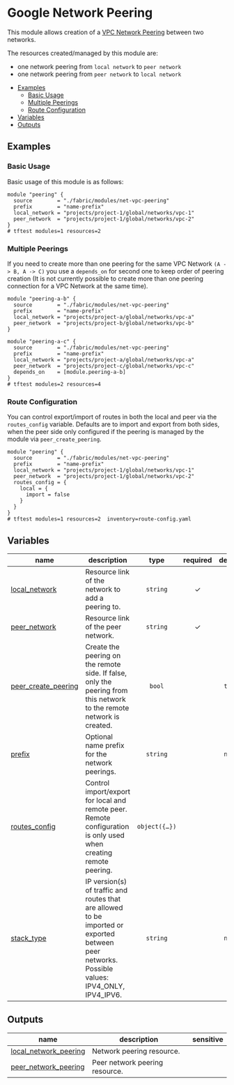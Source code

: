 # Google Network Peering

This module allows creation of a [VPC Network Peering](https://cloud.google.com/vpc/docs/vpc-peering) between two networks.

The resources created/managed by this module are:

- one network peering from `local network` to `peer network`
- one network peering from `peer network` to `local network`

<!-- BEGIN TOC -->
- [Examples](#examples)
  - [Basic Usage](#basic-usage)
  - [Multiple Peerings](#multiple-peerings)
  - [Route Configuration](#route-configuration)
- [Variables](#variables)
- [Outputs](#outputs)
<!-- END TOC -->

## Examples

### Basic Usage

Basic usage of this module is as follows:

```hcl
module "peering" {
  source        = "./fabric/modules/net-vpc-peering"
  prefix        = "name-prefix"
  local_network = "projects/project-1/global/networks/vpc-1"
  peer_network  = "projects/project-1/global/networks/vpc-2"
}
# tftest modules=1 resources=2
```

### Multiple Peerings

If you need to create more than one peering for the same VPC Network `(A -> B, A -> C)` you use a `depends_on` for second one to keep order of peering creation (It is not currently possible to create more than one peering connection for a VPC Network at the same time).

```hcl
module "peering-a-b" {
  source        = "./fabric/modules/net-vpc-peering"
  prefix        = "name-prefix"
  local_network = "projects/project-a/global/networks/vpc-a"
  peer_network  = "projects/project-b/global/networks/vpc-b"
}

module "peering-a-c" {
  source        = "./fabric/modules/net-vpc-peering"
  prefix        = "name-prefix"
  local_network = "projects/project-a/global/networks/vpc-a"
  peer_network  = "projects/project-c/global/networks/vpc-c"
  depends_on    = [module.peering-a-b]
}
# tftest modules=2 resources=4
```

### Route Configuration

You can control export/import of routes in both the local and peer via the `routes_config` variable. Defaults are to import and export from both sides, when the peer side only configured if the peering is managed by the module via `peer_create_peering`.

```hcl
module "peering" {
  source        = "./fabric/modules/net-vpc-peering"
  prefix        = "name-prefix"
  local_network = "projects/project-1/global/networks/vpc-1"
  peer_network  = "projects/project-1/global/networks/vpc-2"
  routes_config = {
    local = {
      import = false
    }
  }
}
# tftest modules=1 resources=2  inventory=route-config.yaml
```
<!-- BEGIN TFDOC -->
## Variables

| name | description | type | required | default |
|---|---|:---:|:---:|:---:|
| [local_network](variables.tf#L17) | Resource link of the network to add a peering to. | <code>string</code> | ✓ |  |
| [peer_network](variables.tf#L28) | Resource link of the peer network. | <code>string</code> | ✓ |  |
| [peer_create_peering](variables.tf#L22) | Create the peering on the remote side. If false, only the peering from this network to the remote network is created. | <code>bool</code> |  | <code>true</code> |
| [prefix](variables.tf#L33) | Optional name prefix for the network peerings. | <code>string</code> |  | <code>null</code> |
| [routes_config](variables.tf#L43) | Control import/export for local and remote peer. Remote configuration is only used when creating remote peering. | <code title="object&#40;&#123;&#10;  local &#61; optional&#40;object&#40;&#123;&#10;    export        &#61; optional&#40;bool, true&#41;&#10;    import        &#61; optional&#40;bool, true&#41;&#10;    public_export &#61; optional&#40;bool&#41;&#10;    public_import &#61; optional&#40;bool&#41;&#10;  &#125;&#41;, &#123;&#125;&#41;&#10;  peer &#61; optional&#40;object&#40;&#123;&#10;    export        &#61; optional&#40;bool, true&#41;&#10;    import        &#61; optional&#40;bool, true&#41;&#10;    public_export &#61; optional&#40;bool&#41;&#10;    public_import &#61; optional&#40;bool&#41;&#10;  &#125;&#41;, &#123;&#125;&#41;&#10;&#125;&#41;">object&#40;&#123;&#8230;&#125;&#41;</code> |  | <code>&#123;&#125;</code> |
| [stack_type](variables.tf#L63) | IP version(s) of traffic and routes that are allowed to be imported or exported between peer networks. Possible values: IPV4_ONLY, IPV4_IPV6. | <code>string</code> |  | <code>null</code> |

## Outputs

| name | description | sensitive |
|---|---|:---:|
| [local_network_peering](outputs.tf#L17) | Network peering resource. |  |
| [peer_network_peering](outputs.tf#L22) | Peer network peering resource. |  |
<!-- END TFDOC -->
